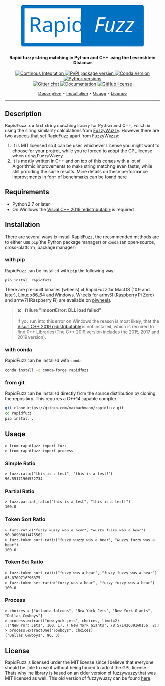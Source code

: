 <h1 align="center">
<img src="https://raw.githubusercontent.com/maxbachmann/rapidfuzz/master/docs/img/RapidFuzz.svg?sanitize=true" alt="RapidFuzz" width="400">
</h1>
<h4 align="center">Rapid fuzzy string matching in Python and C++ using the Levenshtein Distance</h4>

<p align="center">
  <a href="https://github.com/maxbachmann/rapidfuzz/actions">
    <img src="https://github.com/maxbachmann/rapidfuzz/workflows/Build/badge.svg"
         alt="Continous Integration">
  </a>
  <a href="https://pypi.org/project/rapidfuzz/">
    <img src="https://img.shields.io/pypi/v/rapidfuzz"
         alt="PyPI package version">
  </a>
  <a href="https://anaconda.org/conda-forge/rapidfuzz">
    <img src="https://img.shields.io/conda/vn/conda-forge/rapidfuzz.svg"
         alt="Conda Version">
  </a>
  <a href="https://www.python.org">
    <img src="https://img.shields.io/pypi/pyversions/rapidfuzz"
         alt="Python versions">
  </a><br/>
  <a href="https://gitter.im/rapidfuzz/community">
    <img src="https://badges.gitter.im/rapidfuzz/community.svg"
         alt="Gitter chat">
  </a>
  <a href="https://github.com/maxbachmann/RapidFuzz/blob/master/docs/index.md">
    <img src="https://img.shields.io/badge/-documentation-blue"
         alt="Documentation">
  </a>
  <a href="https://github.com/maxbachmann/RapidFuzz/blob/master/LICENSE">
    <img src="https://img.shields.io/github/license/maxbachmann/rapidfuzz"
         alt="GitHub license">
  </a>
</p>

<p align="center">
  <a href="#description">Description</a> •
  <a href="#installation">Installation</a> •
  <a href="#usage">Usage</a> •
  <a href="#license">License</a>
</p>

---

## Description
RapidFuzz is a fast string matching library for Python and C++, which is using the string similarity calculations from [FuzzyWuzzy](https://github.com/seatgeek/fuzzywuzzy). However there are two aspects that set RapidFuzz apart from FuzzyWuzzy:
1) It is MIT licensed so it can be used whichever License you might want to choose for your project, while you're forced to adopt the GPL license when using FuzzyWuzzy
2) It is mostly written in C++ and on top of this comes with a lot of Algorithmic improvements to make string matching even faster, while still providing the same results. More details on these performance improvements in form of benchmarks can be found [here](https://github.com/maxbachmann/rapidfuzz/blob/master/Benchmarks.md)

## Requirements

- Python 2.7 or later
- On Windows the [Visual C++ 2019 redistributable](https://support.microsoft.com/en-us/help/2977003/the-latest-supported-visual-c-downloads) is required

## Installation

There are several ways to install RapidFuzz, the recommended methods
are to either use `pip`(the Python package manager) or
`conda` (an open-source, cross-platform, package manager)

### with pip

RapidFuzz can be installed with `pip` the following way:

```bash
pip install rapidfuzz
```

There are pre-built binaries (wheels) of RapidFuzz for MacOS (10.9 and later), Linux x86_64 and Windows. Wheels for armv6l (Raspberry Pi Zero) and armv7l (Raspberry Pi) are available on [piwheels](https://www.piwheels.org/project/rapidfuzz/).

> :heavy_multiplication_x: &nbsp;&nbsp;**failure "ImportError: DLL load failed"**
>
> If you run into this error on Windows the reason is most likely, that the [Visual C++ 2019 redistributable](https://support.microsoft.com/en-us/help/2977003/the-latest-supported-visual-c-downloads) is not installed, which is required to find C++ Libraries (The C++ 2019 version includes the 2015, 2017 and 2019 version).


### with conda

RapidFuzz can be installed with `conda`:

```bash
conda install -c conda-forge rapidfuzz
```

### from git
RapidFuzz can be installed directly from the source distribution by cloning the repository. This requires a C++14 capable compiler.

```bash
git clone https://github.com/maxbachmann/rapidfuzz.git
cd rapidfuzz
pip install .
```

## Usage
```console
> from rapidfuzz import fuzz
> from rapidfuzz import process
```

### Simple Ratio
```console
> fuzz.ratio("this is a test", "this is a test!")
96.55171966552734
```

### Partial Ratio
```console
> fuzz.partial_ratio("this is a test", "this is a test!")
100.0
```

### Token Sort Ratio
```console
> fuzz.ratio("fuzzy wuzzy was a bear", "wuzzy fuzzy was a bear")
90.90908813476562
> fuzz.token_sort_ratio("fuzzy wuzzy was a bear", "wuzzy fuzzy was a bear")
100.0
```

### Token Set Ratio
```console
> fuzz.token_sort_ratio("fuzzy was a bear", "fuzzy fuzzy was a bear")
83.8709716796875
> fuzz.token_set_ratio("fuzzy was a bear", "fuzzy fuzzy was a bear")
100.0
```

### Process
```console
> choices = ["Atlanta Falcons", "New York Jets", "New York Giants", "Dallas Cowboys"]
> process.extract("new york jets", choices, limit=2)
[('New York Jets', 100, 1), ('New York Giants', 78.57142639160156, 2)]
> process.extractOne("cowboys", choices)
("Dallas Cowboys", 90, 3)
```

## License
RapidFuzz is licensed under the MIT license since I believe that everyone should be able to use it without being forced to adopt the GPL license. Thats why the library is based on an older version of fuzzywuzzy that was MIT licensed as well.
This old version of fuzzywuzzy can be found [here](https://github.com/seatgeek/fuzzywuzzy/tree/4bf28161f7005f3aa9d4d931455ac55126918df7).
